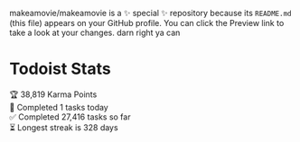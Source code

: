 makeamovie/makeamovie is a ✨ special ✨ repository because its `README.md` (this file) appears on your GitHub profile.
You can click the Preview link to take a look at your changes. darn right ya can

# Todoist Stats

<!-- TODO-IST:START -->
🏆  38,819 Karma Points           
🌸  Completed 1 tasks today           
✅  Completed 27,416 tasks so far           
⏳  Longest streak is 328 days
<!-- TODO-IST:END -->